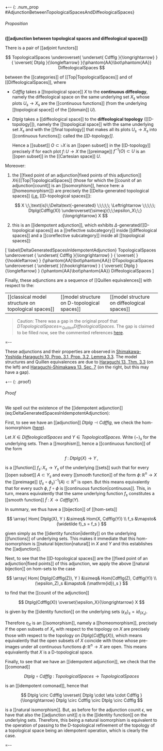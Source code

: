 
+-- {: .num_prop #AdjunctionBetweenTopologicalSpacesAndDiffeologicalSpaces}
###### Proposition
**([[adjunction between topological spaces and diffeological spaces]])**


There is a pair of [[adjoint functors]]

$$
  TopologicalSpaces
  \underoverset{
    \underset{
      Cdfflg
    }{\longrightarrow}
  }{
    \overset{
      Dtplg
    }{\longleftarrow}
  }{\phantom{AA}\bot\phantom{AA}}
  DiffeologicalSpaces
$$

between the [[categories]] of [[Top|TopologicalSpaces]] and of [[DiffeologicalSpaces]], where

* $Cdfflg$ takes a [[topological space]] $X$ to the **continuous diffeology**, namely the diffeological space on the same underlying set $X_s$ whose plots $U_s \to X_s$ are the [[continuous functions]] (from the underlying [[topological space]] of the [[domain]] $U$). 

* $Dtplg$ takes a [[diffeological space]] to the **diffeological topology** ([[D-topology]]), namely the [[topological space]] with the same underlying set $X_s$ and with the [[final topology]] that makes all its plots $U_{s} \to X_{s}$ into [[continuous functions]]: called the _[[D-topology]]_.

  Hence a [[subset]] $O \subset \flat X$ is an [[open subset]] in the [[D-topology]] precisely if for each plot $f \colon U \to X$ the [[preimage]] $f^{-1}(O) \subset U$ is an [[open subset]] in the [[Cartesian space]] $U$.

Moreover:

1. the [[fixed point of an adjunction|fixed points of this adjunction]] $X \in$[[Top|TopologicalSpaces]] (those for which the [[counit of an adjunction|counit]] is an [[isomorphism]], hence here: a [[homeomorphism]]) are precisely the [[Delta-generated topological spaces]] ([i.e.](Delta-generated+topological+space#AsDTopologicalSpaces) [[D-topological spaces]]):

   $$
     X \;\,\text{is}\;\Delta\text{-generated}
     \;\;\;\;\;
     \Leftrightarrow
     \;\;\;\;\;
     Dtplg(Cdfflg(X))
     \underoverset{\simeq}{\;\;\epsilon_X\;\;}{\longrightarrow}
     X
   $$

1. this is an [[idempotent adjunction]], which exhibits $\Delta$-generated/[[D-topological spaces]] as a [[reflective subcategory]] inside [[diffeological spaces]] and a [[coreflective subcategory]] inside all [[topological spaces]]:

\[
  \label{DeltaGeneratedSpacesInIdempotentAdjunction}
  TopologicalSpaces
  \underoverset
    {
      \underset{
       Cdfflg
      }{\longrightarrow}
    }
    {
      \overset{
      }{\hookleftarrow}
    }
    {\phantom{AA}\bot\phantom{AA}}
  DTopologicalSpaces
  \underoverset
    {
      \underset{
      }{\hookrightarrow}
    }
    {
      \overset{
       Dtplg
      }{\longleftarrow}
    }
    {\phantom{AA}\bot\phantom{AA}}
  DiffeologicalSpaces
\]

Finally, these adjunctions are a sequence of [[Quillen equivalences]] with respect to the:

|  |  |  |
|--|--|--|
| [[classical model structure on topological spaces]] | [[model structure on D-topological spaces]] | [[model structure on diffeological spaces]] |

> Caution: There was a gap in the original proof that $DTopologicalSpaces \simeq_{Quillen} DiffeologicalSpaces$. The gap is claimed to be filled now, see the commented references [here](model+structure+on+diffeological+spaces#References).

=--

These adjunctions and their properties are observed in [Shimakawa-Yoshida-Haraguchi 10, Prop. 3.1, Prop. 3.2, Lemma 3.3](diffeological+space#SYH10). The model structures and Quillen equivalences are due to [Haraguchi 13, Thm. 3.3](#model+structure+on+Delta-generated+topological+spaces#Haraguchi13) (on the left) and [Haraguchi-Shimakawa 13, Sec. 7](model+structure+on+diffeological+spaces#HaraguchiShimakawa13) (on the right, but this may have a gap).

+-- {: .proof}
###### Proof

We spell out the existence of the [[idempotent adjunction]] (eq:DeltaGeneratedSpacesInIdempotentAdjunction):

First, to see we have an [[adjunction]] $Dtplg \dashv Cdfflg$, we check the hom-isomorphism ([here](adjoint+functor#eq:HomIsomorphismForAdjointFunctors)).

Let $X \in DiffeologicalSpaces$ and $Y \in TopologicalSpaces$. Write $(-)_s$ for the underlying sets. Then a [[morphism]], hence a [[continuous function]] of the form

$$
  f \;\colon\; Dtplg(X) \longrightarrow Y
  \,,
$$

is a [[function]] $f_s \colon X_s \to Y_s$ of the underlying [[sets]] such that for every [[open subset]] $A \subset Y_s$ and every [[smooth function]] of the form $\phi \colon \mathbb{R}^n \to X$ the [[preimage]] $(f_s \circ \phi_s)^{-1}(A) \subset \mathbb{R}^n$ is open. But this means equivalently that for every such $\phi$, $f \circ \phi$ is [[continuous function|continuous]].  This, in turn, means equivalently that the same underlying function $f_s$ constitutes a [[smooth function]] $\widetilde f \;\colon\; X \longrightarrow Cdfflg(Y)$.

In summary, we thus have a [[bijection]] of [[hom-sets]]

$$
  \array{
    Hom( Dtplg(X), Y )
    &\simeq&
    Hom(X, Cdfflg(Y))
    \\
    f_s &\mapsto& (\widetilde f)_s = f_s
  }
$$

given simply as the [[identity function|identity]] on the underlying [[functions]] of underlying sets.  This makes it immediate that this hom-isomorphism is [[natural bijection|natural]] in $X$ and $Y$ and this establishes the [[adjunction]]. 

Next, to see that the [[D-topological spaces]] are the [[fixed point of an adjunction|fixed points]] of this adjunction, 
we apply the above [[natural bijection]] on hom-sets to the case

$$
  \array{
    Hom( Dtplg(Cdfflg(Z)), Y )
    &\simeq&
    Hom(Cdfflg(Z), Cdfflg(Y))
    \\
    (\epsilon_Z)_s &\mapsto& (\mathrm{id})_s
  }
$$

to find that the [[counit of the adjunction]]

$$
  Dtplg(Cdfflg(X))
  \overset{\epsilon_X}{\longrightarrow}
  X
$$

is given by the [[identity function]] on the underlying sets $(\epsilon_X)_s = id_{(X_s)}$.

Therefore $\eta_X$ is an [[isomorphism]], namely a [[homeomorphism]], precisely if the open subsets of $X_s$ with respect to the topology on $X$ are precisely those with respect to the topology on $Dtplg(Cdfflg(X))$, which means equivalently that the open subsets of $X$ coincide with those whose pre-images under all continuous functions $\phi \colon \mathbb{R}^n \to X$ are open. This means equivalently that $X$ is a D-topological space.

Finally, to see that we have an [[idempotent adjunction]], we check that the [[comonad]]

$$
  Dtplg \circ Cdfflg \;\colon\; TopologicalSpaces \to TopologicalSpaces
$$

is an [[idempotent comonad]], hence that

$$
  Dtplg \circ Cdfflg
  \overset{
    Dtplg \cdot \eta \cdot Cdfflg
  }{\longrightarrow}
  Dtplg \circ Cdfflg \circ Dtplg \circ Cdfflg
$$

is a [[natural isomorphism]]. But, as before for the adjunction counit $\epsilon$, we have that also the [[adjunction unit]] $\eta$ is the [[identity function]] on the underlying sets. Therefore, this being a natural isomorphism is equivalent to the operation of passing to the D-topological refinement of the topology of a topological space being an idempotent operation, which is clearly the case.

=--



